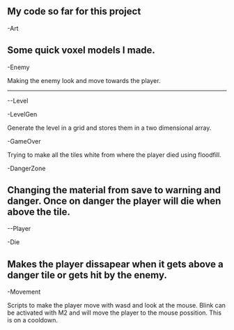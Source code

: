 My code so far for this project
-----------------------------------

-Art

Some quick voxel models I made.
----------------------------------

-Enemy

Making the enemy look and move towards the player.

---------------------------------
--Level

-LevelGen

Generate the level in a grid and stores them in a two dimensional array.

-GameOver

Trying to make all the tiles white from where the player died using floodfill.

-DangerZone

Changing the material from save to warning and danger.
Once on danger the player will die when above the tile.
----------------------------------
--Player

-Die

Makes the player dissapear when it gets above a danger tile or gets hit by the enemy.
----------------------------------
-Movement

Scripts to make the player move with wasd and look at the mouse.
Blink can be activated with M2 and will move the player to the mouse possition.
This is on a cooldown.
